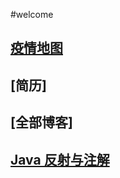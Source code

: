 #welcome
##  [疫情地图](http://www.mysoulmate.xyz "作者：wangsong")
##  [简历]
##  [全部博客]
##  [Java 反射与注解](./docs/1.md "java 反射与注解")
